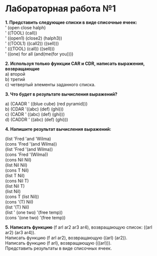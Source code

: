 # Лабораторная работа №1

**1.  Представить следующие списки в виде списочные ячеек:**  
' (open close halph)	  
' ((TOOL) (call))   
' ((open1) (close2) (halph3))	  
' ((TOOL1) ((call2)) ((sell)))   
' (((TOOL) (call)) ((sell)))    
' ((one) for all (and(me(for you))))	  

**2. Используя только функции CAR и CDR, написать выражения, возвращающие**  
a) второй  
b) третий  
c) четвертый элементы заданного списка.  

**3. Что будет в результате вычисления выражений?**

a) (CAADR ' ((blue cube) (red pyramid)))	    
b) (CDAR '((abc) (def) (ghi)))	  
c) (CADR ' ((abc) (def) (ghi)))  
d) (CADDR ' ((abc) (def) (ghi)))  

**4. Напишите результат вычисления выражений:**

(list 'Fred 'and 'Wilma)	   
(cons 'Fred '(and Wilma))      
(list 'Fred '(and Wilma))	   
(cons 'Fred '(Wilma))      
(cons Nil Nil)	 
(list Nil Nil)   
(cons T Nil)	  
(list T Nil)   
(cons Nil T)	  
(list Nil T)   
(list Nil)	  
(cons T (list Nil))   
(cons '(T) Nil)	  
(list '(T) Nil)   
(list ' (one two) '(free temp))	   
(cons '(one two) '(free temp))     

**5.
Написать функцию** (f arl ar2 ar3 ar4), возвращающую список: ((arl ar2) (ar3 ar4)).  
Написать функцию (f arl ar2), возвращающую ((arl) (ar2)).  
Написать функцию (f arl), возвращающую       (((arl))).  
Представить результаты в виде списочных ячеек.  

